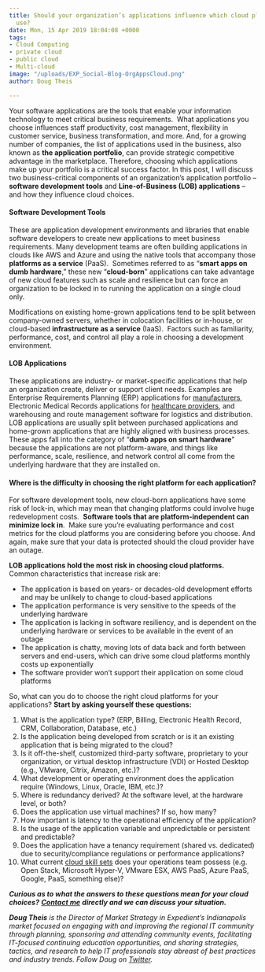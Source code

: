 ```yaml
---
title: Should your organization’s applications influence which cloud platforms you
  use?
date: Mon, 15 Apr 2019 18:04:08 +0000
tags:
- Cloud Computing
- private cloud
- public cloud
- Multi-cloud
image: "/uploads/EXP_Social-Blog-OrgAppsCloud.png"
author: Doug Theis

---
```

Your software applications are the tools that enable your information technology to meet critical business requirements.  What applications you choose influences staff productivity, cost management, flexibility in customer service, business transformation, and more. And, for a growing number of companies, the list of applications used in the business, also known as **the application portfolio**, can provide strategic competitive advantage in the marketplace. Therefore, choosing which applications make up your portfolio is a critical success factor. In this post, I will discuss two business-critical components of an organization’s application portfolio – **software development tools** and **Line-of-Business (LOB) applications** – and how they influence cloud choices. 

#### Software Development Tools

These are application development environments and libraries that enable software developers to create new applications to meet business requirements. Many development teams are often building applications in clouds like AWS and Azure and using the native tools that accompany those **platforms as a service** (PaaS).  Sometimes referred to as “**smart apps on dumb hardware**,” these new “**cloud-born**” applications can take advantage of new cloud features such as scale and resilience but can force an organization to be locked in to running the application on a single cloud only. 

Modifications on existing home-grown applications tend to be split between company-owned servers, whether in colocation facilities or in-house, or cloud-based **infrastructure as a service** (IaaS).  Factors such as familiarity, performance, cost, and control all play a role in choosing a development environment. 

#### LOB Applications 

These applications are industry- or market-specific applications that help an organization create, deliver or support client needs. Examples are Enterprise Requirements Planning (ERP) applications for [manufacturers](https://www.expedient.com/who-we-help/industries/manufacturing/), Electronic Medical Records applications for [healthcare providers](https://www.expedient.com/who-we-help/industries/healthcare/), and warehousing and route management software for logistics and distribution. LOB applications are usually split between purchased applications and home-grown applications that are highly aligned with business processes.  These apps fall into the category of “**dumb apps on smart hardware**” because the applications are not platform-aware, and things like performance, scale, resilience, and network control all come from the underlying hardware that they are installed on. 

#### Where is the difficulty in choosing the right platform for each application? 

For software development tools, new cloud-born applications have some risk of lock-in, which may mean that changing platforms could involve huge redevelopment costs.  **Software tools that are platform-independent can minimize lock in**.  Make sure you’re evaluating performance and cost metrics for the cloud platforms you are considering before you choose. And again, make sure that your data is protected should the cloud provider have an outage. 

**LOB applications hold the most risk in choosing cloud platforms.**  Common characteristics that increase risk are:

* The application is based on years- or decades-old development efforts and may be unlikely to change to cloud-based applications
* The application performance is very sensitive to the speeds of the underlying hardware
* The application is lacking in software resiliency, and is dependent on the underlying hardware or services to be available in the event of an outage
* The application is chatty, moving lots of data back and forth between servers and end-users, which can drive some cloud platforms monthly costs up exponentially
* The software provider won’t support their application on some cloud platforms

So, what can you do to choose the right cloud platforms for your applications? **Start by asking yourself these questions:**

 1. What is the application type? (ERP, Billing, Electronic Health Record, CRM, Collaboration, Database, etc.)
 2. Is the application being developed from scratch or is it an existing application that is being migrated to the cloud?
 3. Is it off-the-shelf, customized third-party software, proprietary to your organization, or virtual desktop infrastructure (VDI) or Hosted Desktop (e.g., VMware, Citrix, Amazon, etc.)?
 4. What development or operating environment does the application require (Windows, Linux, Oracle, IBM, etc.)?
 5. Where is redundancy derived? At the software level, at the hardware level, or both?
 6. Does the application use virtual machines? If so, how many?
 7. How important is latency to the operational efficiency of the application?
 8. Is the usage of the application variable and unpredictable or persistent and predictable?
 9. Does the application have a tenancy requirement (shared vs. dedicated) due to security/compliance regulations or performance applications?
10. What current [cloud skill sets](https://www.expedient.com/blog/are-your-it-skill-sets-the-best-reason-for-selecting-enterprise-cloud-infrastructure/) does your operations team possess (e.g. Open Stack, Microsoft Hyper-V, VMware ESX, AWS PaaS, Azure PaaS, Google, PaaS, something else)?

**_Curious as to what the answers to these questions mean for your cloud choices?_** [**_Contact me_**](mailto:doug.theis@expedient.com) **_directly and we can discuss your situation._** 

**_Doug Theis_** _is the Director of Market Strategy in Expedient’s Indianapolis market focused on engaging with and improving the regional IT community through planning, sponsoring and attending community events, facilitating IT-focused continuing education opportunities, and sharing strategies, tactics, and research to help IT professionals stay abreast of best practices and industry trends. Follow Doug on_ [_Twitter_](https://twitter.com/dougtheis)_._